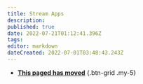 ```yaml
---
title: Stream Apps
description: 
published: true
date: 2022-07-21T01:12:41.396Z
tags: 
editor: markdown
dateCreated: 2022-07-01T03:48:43.243Z
---
```


* [<i class="mdi mdi-chevron-right primary--text"></i>**This paged has moved**](/en/Broadcasters)
{.btn-grid .my-5}